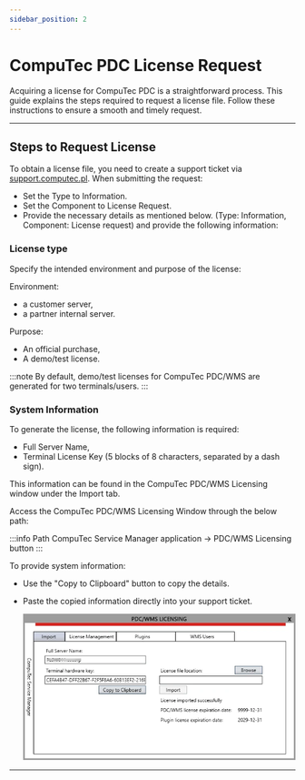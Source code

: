 ```yaml
---
sidebar_position: 2
---
```


# CompuTec PDC License Request

Acquiring a license for CompuTec PDC is a straightforward process. This guide explains the steps required to request a license file. Follow these instructions to ensure a smooth and timely request.

---

## Steps to Request License

To obtain a license file, you need to create a support ticket via [support.computec.pl](https://support.computec.pl/). When submitting the request:

- Set the Type to Information.
- Set the Component to License Request.
- Provide the necessary details as mentioned below. (Type: Information, Component: License request) and provide the following information:

### License type

Specify the intended environment and purpose of the license:

Environment:

- a customer server,
- a partner internal server.

Purpose:

- An official purchase,
- A demo/test license.

:::note
   By default, demo/test licenses for CompuTec PDC/WMS are generated for two terminals/users.
:::

### System Information

To generate the license, the following information is required:

- Full Server Name,
- Terminal License Key (5 blocks of 8 characters, separated by a dash sign).

This information can be found in the CompuTec PDC/WMS Licensing window under the Import tab.

Access the CompuTec PDC/WMS Licensing Window through the below path:

:::info Path
    CompuTec Service Manager application → PDC/WMS Licensing button
:::

To provide system information:

- Use the "Copy to Clipboard" button to copy the details.
- Paste the copied information directly into your support ticket.

    ![PDC Licensing](./media/pdc-licensing-request/pdc-wms-licensing-import.webp)

---
